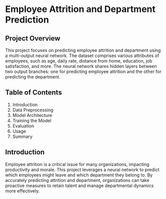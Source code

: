 # Employee Attrition and Department Prediction

## Project Overview
This project focuses on predicting employee attrition and department using a multi-output neural network. The dataset comprises various attributes of employees, such as age, daily rate, distance from home, education, job satisfaction, and more. The neural network shares hidden layers between two output branches: one for predicting employee attrition and the other for predicting the department.

## Table of Contents
1. Introduction
2. Data Preprocessing
3. Model Architecture
4. Training the Model
5. Evaluation
6. Usage
7. Summary

## Introduction
Employee attrition is a critical issue for many organizations, impacting productivity and morale. This project leverages a neural network to predict which employees might leave and which department they belong to. By accurately predicting attrition and department, organizations can take proactive measures to retain talent and manage departmental dynamics more effectively.

